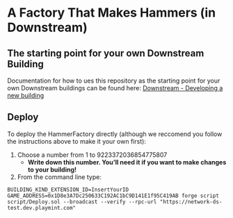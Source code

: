 # A Factory That Makes Hammers (in Downstream)

## The starting point for your own Downstream Building
Documentation for how to ues this repository as the starting point for your own Downstream buildings can be found here: [Downstream - Developing a new building](https://github.com/playmint/ds/blob/main/docs/how-to/create-a-new-building.md)

## Deploy 
To deploy the HammerFactory directly (although we reccomend you follow the instructions above to make it your own first):

1. Choose a number from 1 to 9223372036854775807
    - **Write down this number. You’ll need it if you want to make changes to your building!**
2. From the command line type:

```
BUILDING_KIND_EXTENSION_ID=InsertYourID GAME_ADDRESS=0x1D8e3A7Dc250633C192AC1bC9D141E1f95C419AB forge script script/Deploy.sol --broadcast --verify --rpc-url "https://network-ds-test.dev.playmint.com"
```
